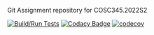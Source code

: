 Git Assignment repository for COSC345.2022S2

[![Build/Run Tests](https://github.com/publicgitforcosc/assignments/actions/workflows/ios.yml/badge.svg)](https://github.com/publicgitforcosc/assignments/actions/workflows/ios.yml)
[![Codacy Badge](https://app.codacy.com/project/badge/Grade/a76f61ddbcfa4917b1d00d64c9d700bd)](https://www.codacy.com/gh/publicgitforcosc/assignments/dashboard?utm_source=github.com&amp;utm_medium=referral&amp;utm_content=publicgitforcosc/assignments&amp;utm_campaign=Badge_Grade)
[![codecov](https://codecov.io/gh/publicgitforcosc/assignments/branch/main/graph/badge.svg?token=CWJ92M13ZK)](https://codecov.io/gh/publicgitforcosc/assignments)
